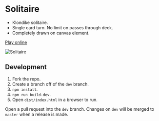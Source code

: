 Solitaire
=========

- Klondike solitaire.
- Single card turn. No limit on passes through deck.
- Completely drawn on canvas element.

[Play online](https://costava.github.io/solitaire/dist/)

![Solitaire](./screenshots/1.png)

Development
-----------

1. Fork the repo.
2. Create a branch off of the `dev` branch.
3. `npm install`.
4. `npm run build-dev`.
5. Open `dist/index.html` in a browser to run.

Open a pull request into the `dev` branch.
Changes on `dev` will be merged to `master` when a release is made.
